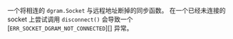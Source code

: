 <!-- YAML
added: v12.0.0
-->

一个将相连的 `dgram.Socket` 与远程地址断掉的同步函数。
在一个已经未连接的 socket 上尝试调用 `disconnect()` 会导致一个 [`ERR_SOCKET_DGRAM_NOT_CONNECTED`][] 异常。
